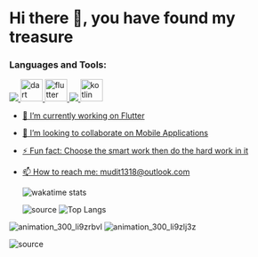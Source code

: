# Hi there 👋, you have found my treasure 


<h3 align="left">Languages and Tools:</h3>
<p align="left">      <a href="https://developer.android.com" target="_blank">       <img src="https://www.vectorlogo.zone/logos/android/android-icon.svg"/>                               </a>   <a href="https://dart.dev" target="_blank"> <img src="https://www.vectorlogo.zone/logos/dartlang/dartlang-icon.svg" alt="dart" width="40" height="40"/>        </a>        <a href="https://flutter.dev" target="_blank"> <img src="https://www.vectorlogo.zone/logos/flutterio/flutterio-icon.svg" alt="flutter" width="40" height="40"/>       </a>                                          <a href="https://www.java.com" target="_blank"> <img src="https://www.vectorlogo.zone/logos/java/java-icon.svg"/>      </a>    <a href="https://kotlinlang.org" target="_blank"> <img src="https://www.vectorlogo.zone/logos/kotlinlang/kotlinlang-icon.svg" alt="kotlin" width="40" height="40"/>     </p>

- 🔭 I’m currently working on Flutter
- 👯 I’m looking to collaborate on Mobile Applications
- ⚡ Fun fact: Choose the smart work then do the hard work in it
- 📫 How to reach me: mudit1318@outlook.com


 
 
    ![wakatime stats](https://wakatime.com/share/@DeadLegend/35424954-e04a-45f9-802f-16c9f876fcc0.svg)
    
    


  
  ![source](  https://github-readme-stats.vercel.app/api?username=deadlegend1321&show_icons=true&locale=en)      ![Top Langs](https://github-readme-stats.vercel.app/api/top-langs/?username=Deadlegend1321)
  
  


![animation_300_li9zrbvl](https://github.com/Deadlegend1321/Deadlegend1321/assets/51445048/3a2a88c0-869d-4cc3-a8f9-2fd84db56edf) ![animation_300_li9zlj3z](https://github.com/Deadlegend1321/Deadlegend1321/assets/51445048/e4149e1a-c9f6-4a1a-883b-9d158fafb010)

![source](https://user-images.githubusercontent.com/51445048/95010274-8cd1c580-0645-11eb-87a7-3a13f14af549.gif)
<!--
**Deadlegend1321/Deadlegend1321** is a ✨ _special_ ✨ repository because its `README.md` (this file) appears on your GitHub profile.



- 🔭 I’m currently working on Flutter
- 🌱 I’m currently learning ...
- 👯 I’m looking to collaborate on ...
- 🤔 I’m looking for help with ...
- 💬 Ask me about ...
- 📫 How to reach me: ...
- 😄 Pronouns: ...
- ⚡ Fun fact: ...
-->
